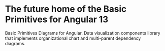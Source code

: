 # The future home of the Basic Primitives for Angular 13 
Basic Primitives Diagrams for Angular. Data visualization components library that implements organizational chart and multi-parent dependency diagrams.

